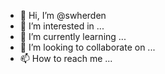 - 👋 Hi, I’m @swherden
- 👀 I’m interested in ...
- 🌱 I’m currently learning ...
- 💞️ I’m looking to collaborate on ...
- 📫 How to reach me ...

<!---
swherden/swherden is a ✨ special ✨ repository because its `README.md` (this file) appears on your GitHub profile.
You can click the Preview link to take a look at your changes.
--->
